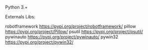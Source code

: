 Python 3.+


Externals Libs:

robotframework     https://pypi.org/project/robotframework/
pillow             https://pypi.org/project/Pillow/
psutil             https://pypi.org/project/psutil/
pywinauto          https://pypi.org/project/pywinauto/
pywin32            https://pypi.org/project/pywin32/